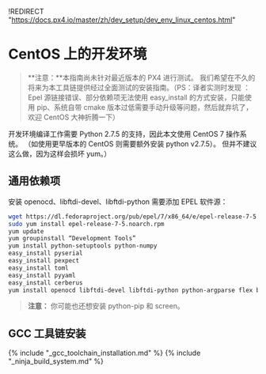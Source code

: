 !REDIRECT "https://docs.px4.io/master/zh/dev_setup/dev_env_linux_centos.html"

# CentOS 上的开发环境

> **注意：**本指南尚未针对最近版本的 PX4 进行测试。 我们希望在不久的将来为本工具链提供经过全面测试的安装指南。（PS：译者实测时发现 ：Epel 源链接错误、部分依赖项无法使用 easy_install 的方式安装，只能使用 pip、系统自带 cmake 版本过低需要手动升级等问题，然后就弃坑了，欢迎 CentOS 大神折腾一下）

开发环境编译工作需要 Python 2.7.5 的支持，因此本文使用 CentOS 7 操作系统。 （如使用更早版本的 CentOS 则需要额外安装 python v2.7.5）。 但并不建议这么做，因为这样会损坏 yum。）

## 通用依赖项

安装 openocd、libftdi-devel、libftdi-python 需要添加 EPEL 软件源：

```sh
wget https://dl.fedoraproject.org/pub/epel/7/x86_64/e/epel-release-7-5.noarch.rpm
sudo yum install epel-release-7-5.noarch.rpm
yum update
yum groupinstall “Development Tools”
yum install python-setuptools python-numpy
easy_install pyserial
easy_install pexpect
easy_install toml
easy_install pyyaml
easy_install cerberus
yum install openocd libftdi-devel libftdi-python python-argparse flex bison-devel ncurses-devel ncurses-libs autoconf texinfo libtool zlib-devel cmake vim-common
```

> **注意：** 你可能也还想安装 python-pip 和 screen。

## GCC 工具链安装

<!-- import GCC toolchain common documentation --> {% include "_gcc_toolchain_installation.md" %}

<!-- import docs ninja build system --> {% include "_ninja_build_system.md" %}